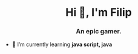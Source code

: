 <h1 align="center">Hi 👋, I'm Filip</h1>
<h3 align="center">An epic gamer.</h3>

- 🌱 I’m currently learning **java script, java**

<p align="left">
</p>

